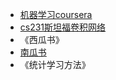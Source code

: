 - [机器学习coursera](https://www.coursera.org/learn/machine-learning/lecture/zcAuT/welcome-to-machine-learning)
- [cs231斯坦福卷积网络](http://cs231n.stanford.edu/)
- 《西瓜书》
- [南瓜书](https://datawhalechina.github.io/pumpkin-book/#/)
- 《统计学习方法》
